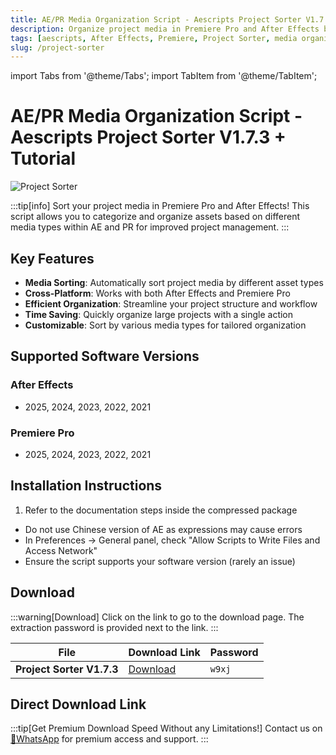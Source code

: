 ```yaml
---
title: AE/PR Media Organization Script - Aescripts Project Sorter V1.7.3 + Tutorial
description: Organize project media in Premiere Pro and After Effects by sorting assets based on different media types for better project management.
tags: [aescripts, After Effects, Premiere, Project Sorter, media organization, asset management, video editing, AE script, PR script]
slug: /project-sorter
---
```

import Tabs from '@theme/Tabs';
import TabItem from '@theme/TabItem';

<!--Last updated: Sep 17 2025-->

# AE/PR Media Organization Script - Aescripts Project Sorter V1.7.3 + Tutorial

![Project Sorter](https://www.gfxcamp.com/wp-content/uploads/2025/09/Project-Sorter.jpg)

:::tip[info]
Sort your project media in Premiere Pro and After Effects! This script allows you to categorize and organize assets based on different media types within AE and PR for improved project management.
:::

## Key Features

- **Media Sorting**: Automatically sort project media by different asset types
- **Cross-Platform**: Works with both After Effects and Premiere Pro
- **Efficient Organization**: Streamline your project structure and workflow
- **Time Saving**: Quickly organize large projects with a single action
- **Customizable**: Sort by various media types for tailored organization

## Supported Software Versions

### After Effects
- 2025, 2024, 2023, 2022, 2021

### Premiere Pro
- 2025, 2024, 2023, 2022, 2021

## Installation Instructions

<Tabs>
  <TabItem value="installation" label="Installation Steps" default>
    <ol>
      <li>Refer to the documentation steps inside the compressed package</li>
    </ol>
  </TabItem>
  <TabItem value="troubleshooting" label="Troubleshooting">
    <ul>
      <li>Do not use Chinese version of AE as expressions may cause errors</li>
      <li>In Preferences → General panel, check "Allow Scripts to Write Files and Access Network"</li>
      <li>Ensure the script supports your software version (rarely an issue)</li>
    </ul>
  </TabItem>
</Tabs>

## Download

:::warning[Download]
Click on the link to go to the download page. The extraction password is provided next to the link.
:::

| File | Download Link | Password |
| ---- | ------------- | -------- |
| **Project Sorter V1.7.3** | [Download](https://pan.baidu.com/s/1Wfklm8E7Hd4hPHG9GhWkQg?pwd=w9xj) | `w9xj` |

## Direct Download Link
:::tip[Get Premium Download Speed Without any Limitations!]
Contact us on [💬WhatsApp](https://wa.me/+8613237610083) for premium  access and support.
:::